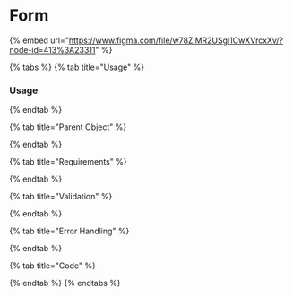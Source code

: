 # Form

{% embed url="https://www.figma.com/file/w78ZiMR2USgl1CwXVrcxXv/?node-id=413%3A23311" %}

{% tabs %}
{% tab title="Usage" %}
### Usage
{% endtab %}

{% tab title="Parent Object" %}

{% endtab %}

{% tab title="Requirements" %}

{% endtab %}

{% tab title="Validation" %}

{% endtab %}

{% tab title="Error Handling" %}

{% endtab %}

{% tab title="Code" %}

{% endtab %}
{% endtabs %}

